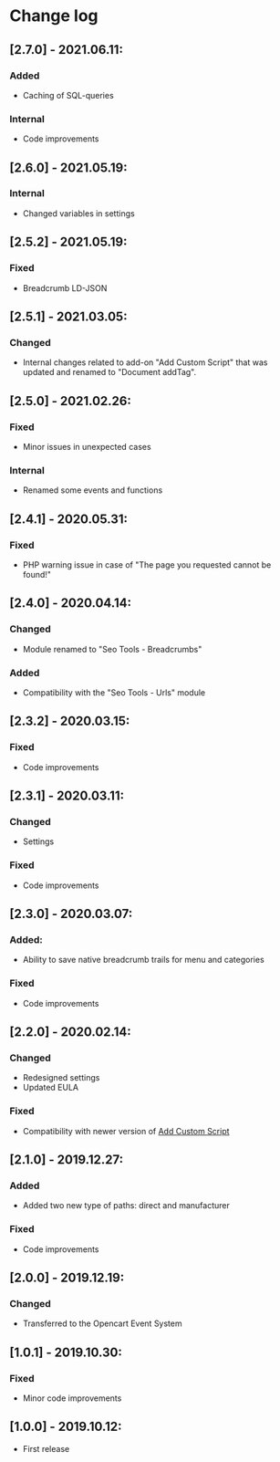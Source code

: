 # Change log

## [2.7.0] - 2021.06.11:
### Added
- Caching of SQL-queries
### Internal
- Code improvements

## [2.6.0] - 2021.05.19:
### Internal
- Changed variables in settings

## [2.5.2] - 2021.05.19:
### Fixed
- Breadcrumb LD-JSON

## [2.5.1] - 2021.03.05:
### Changed
- Internal changes related to add-on "Add Custom Script" that was updated and renamed to "Document addTag".

## [2.5.0] - 2021.02.26:
### Fixed
- Minor issues in unexpected cases
### Internal
- Renamed some events and functions

## [2.4.1] - 2020.05.31:
### Fixed
- PHP warning issue in case of "The page you requested cannot be found!"

## [2.4.0] - 2020.04.14:
### Changed
- Module renamed to "Seo Tools - Breadcrumbs"
### Added
- Compatibility with the "Seo Tools - Urls" module

## [2.3.2] - 2020.03.15:
### Fixed
- Code improvements

## [2.3.1] - 2020.03.11:
### Changed
- Settings
### Fixed
- Code improvements

## [2.3.0] - 2020.03.07:
### Added:
- Ability to save native breadcrumb trails for menu and categories
### Fixed
- Code improvements

## [2.2.0] - 2020.02.14:
### Changed
- Redesigned settings
- Updated EULA
### Fixed
- Compatibility with newer version of [Add Custom Script](https://git.io/JvltB)

## [2.1.0] - 2019.12.27:
### Added
- Added two new type of paths: direct and manufacturer
### Fixed
- Code improvements

## [2.0.0] - 2019.12.19:
### Changed
- Transferred to the Opencart Event System

## [1.0.1] - 2019.10.30:
### Fixed
- Minor code improvements

## [1.0.0] - 2019.10.12:
- First release
